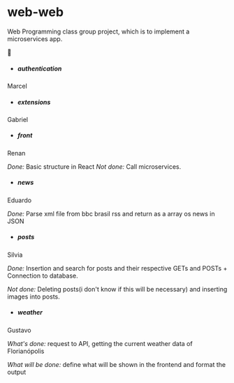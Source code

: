 ﻿# web-web
Web Programming class group project, which is to implement a microservices app.

🐸 

* ##### authentication
Marcel

* ##### extensions
Gabriel

* ##### front
Renan

*Done:* Basic structure in React
*Not done:* Call microservices.

* ##### news
Eduardo

*Done:* Parse xml file from bbc brasil rss and return as a array os news in JSON

* ##### posts

Silvia

*Done:* Insertion and search for posts and their respective GETs and POSTs + Connection to database.

*Not done:* Deleting posts(i don't know if this will be necessary) and inserting images into posts.

* ##### weather

Gustavo

*What's done:* request to API, getting the current weather data of Florianópolis

*What will be done:* define what will be shown in the frontend and format the output
